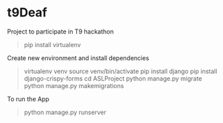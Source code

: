 # t9Deaf

Project to participate in T9 hackathon

> pip install virtualenv
 
Create new environment and install dependencies 

> virtualenv venv
> source venv/bin/activate
> pip install django
> pip install django-crispy-forms
> cd ASLProject
> python manage.py migrate
> python manage.py makemigrations

To run the App

> python manage.py runserver


 
 

